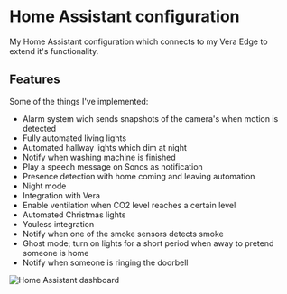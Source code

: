 Home Assistant configuration
============================
My Home Assistant configuration which connects to my Vera Edge to extend it's functionality.

Features
--------
Some of the things I've implemented:

* Alarm system wich sends snapshots of the camera's when motion is detected
* Fully automated living lights
* Automated hallway lights which dim at night
* Notify when washing machine is finished
* Play a speech message on Sonos as notification
* Presence detection with home coming and leaving automation
* Night mode
* Integration with Vera
* Enable ventilation when CO2 level reaches a certain level
* Automated Christmas lights
* Youless integration
* Notify when one of the smoke sensors detects smoke
* Ghost mode; turn on lights for a short period when away to pretend someone is home
* Notify when someone is ringing the doorbell


![Home Assistant dashboard](https://www.trafex.nl/wp-content/uploads/2016/10/Selection_525.png "Home Assistant dashboard")

